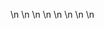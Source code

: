 

















































\n
\n
\n
\n
\n
\n
\n
\n






















































































































































































































































































































































































